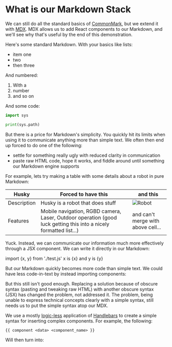# What is our Markdown Stack

We can still do all the standard basics of [CommonMark](https://commonmark.org/), but we extend it with [MDX](https://mdxjs.com/docs/what-is-mdx/). MDX allows us to add React components to our Markdown, and we'll see why that's useful by the end of this demonstration.

Here's some standard Markdown. With your basics like lists:

- item one
- two
- then three

And numbered:

1. With a
2. number
3. and so on

And some code:

```python
import sys

print(sys.path)
```

But there is a price for Markdown's simplicity. You quickly hit its limits when using it to communicate anything more than simple text. We often then end up forced to do one of the following:

- settle for something really ugly with reduced clarity in communication
- paste raw HTML code, hope it works, and fiddle around until something our Markdown engine supports

For example, lets try making a table with some details about a robot in pure Markdown:

| Husky       | Forced to have this                                                                                               | and this                           |
| ----------- | ----------------------------------------------------------------------------------------------------------------- | ---------------------------------- |
| Description | Husky is a robot that does stuff                                                                                  | ![Robot](/example.jpg)             |
| Features    | Mobile navigation, RGBD camera, Laser, Outdoor operation (good luck getting this into a nicely formatted list...) | and can't merge with above cell... |

Yuck. Instead, we can communicate our information much more effectively through a JSX component. We can write it directly in our Markdown:

import {x, y} from './test.js'
x is {x} and y is {y}

But our Markdown quickly becomes more code than simple text. We could have less code-in-text by instead importing components:

But this still isn't good enough. Replacing a solution because of obscure syntax (pasting and tweaking raw HTML) with another obscure syntax (JSX) has changed the problem, not addressed it. The problem, being unable to express technical concepts clearly with a simple syntax, still needs us to put the simple syntax atop our MDX.

We use a mostly [logic-less](https://dev.to/cocoroutine/truth-about-template-engines-3a7) application of [Handlebars](https://handlebarsjs.com/guide/#what-is-handlebars) to create a simple syntax for inserting complex components. For example, the following:

```
{{ component <data> <component_name> }}
```

Will then turn into:
